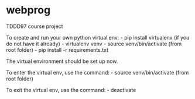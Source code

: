 # webprog

TDDD97 course project

To create and run your own python virtual env:
    - pip install virtualenv (if you do not have it already)
    - virtualenv venv
    - source venv/bin/activate (from root folder)
    - pip install -r requirements.txt

The virtual environment should be set up now. 

To enter the virtual env, use the command:
    - source venv/bin/activate (from root folder)

To exit the virtual env, use the command:
    - deactivate
